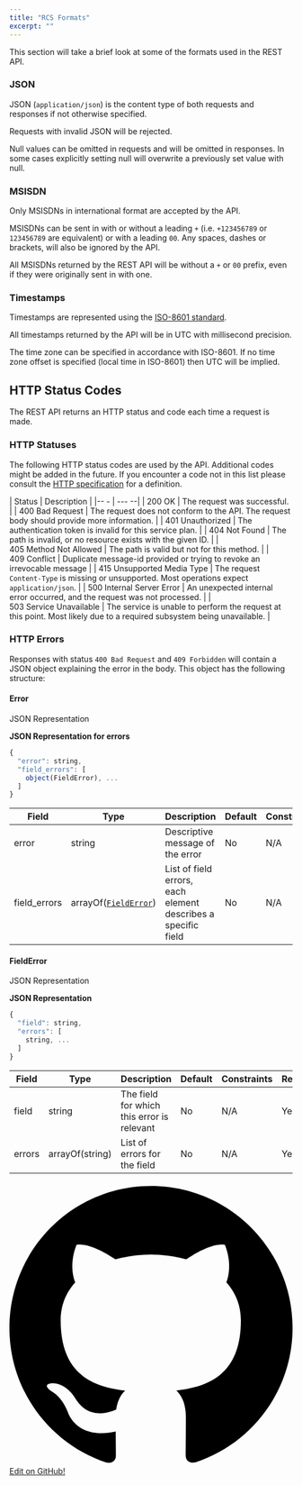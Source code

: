 ```yaml
---
title: "RCS Formats"
excerpt: ""
---
```

This section will take a brief look at some of the formats used in the REST API.

### JSON

JSON (`application/json`) is the content type of both requests and responses if not otherwise specified.

Requests with invalid JSON will be rejected.

Null values can be omitted in requests and will be omitted in responses. In some cases explicitly setting null will overwrite a previously set value with null.

### MSISDN

Only MSISDNs in international format are accepted by the API.

MSISDNs can be sent in with or without a leading `+` (i.e. `+123456789` or `123456789` are equivalent) or with a leading `00`. Any spaces, dashes or brackets, will also be ignored by the API.

All MSISDNs returned by the REST API will be without a `+` or `00` prefix, even if they were originally sent in with one.

### Timestamps

Timestamps are represented using the [ISO-8601 standard](https://en.wikipedia.org/wiki/ISO_8601).

All timestamps returned by the API will be in UTC with millisecond precision.

The time zone can be specified in accordance with ISO-8601. If no time zone offset is specified (local time in ISO-8601) then UTC will be implied.

## HTTP Status Codes

The REST API returns an HTTP status and code each time a request is made.

### HTTP Statuses

The following HTTP status codes are used by the API. Additional codes might be added in the future. If you encounter a code not in this list please consult the [HTTP specification](http://www.w3.org/Protocols/rfc2616/rfc2616-sec10.html#sec10/) for a definition.

| Status                                    | Description                                                                                                            |
|-- -                                       | ---                                                                                                                  --|
| 200&nbsp;OK                               | The request was successful.                                                                                            |
| 400&nbsp;Bad&nbsp;Request                 | The request does not conform to the API. The request body should provide more information.                             |
| 401&nbsp;Unauthorized                     | The authentication token is invalid for this service plan.                                                             |
| 404&nbsp;Not&nbsp;Found                   | The path is invalid, or no resource exists with the given ID.                                                          |
| 405&nbsp;Method&nbsp;Not&nbsp;Allowed     | The path is valid but not for this method.                                                                             |
| 409&nbsp;Conflict                         | Duplicate message-id provided or trying to revoke an irrevocable message                                               |
| 415&nbsp;Unsupported&nbsp;Media&nbsp;Type | The request `Content-Type` is missing or unsupported. Most operations expect `application/json`.                       |
| 500&nbsp;Internal&nbsp;Server&nbsp;Error  | An unexpected internal error occurred, and the request was not processed.                                              |
| 503&nbsp;Service&nbsp;Unavailable         | The service is unable to perform the request at this point. Most likely due to a required subsystem being unavailable. |

### HTTP Errors

Responses with status `400 Bad Request` and `409 Forbidden` will contain a JSON object explaining the error in the body. This object has the following structure:

#### Error

JSON Representation

**JSON Representation for errors**
```javascript
{
  "error": string,
  "field_errors": [
    object(FieldError), ...
  ]
}
```


| Field         | Type                  | Description                                                   | Default | Constraints | Required |
| ------------- | --------------------- | ------------------------------------------------------------- | ------- | ----------- | -------- |
| error         | string                | Descriptive message of the error                              | No      | N/A         | Yes      |
| field\_errors | arrayOf([`FieldError`](#section-fielderror)) | List of field errors, each element describes a specific field | No      | N/A         | No       |

#### FieldError

JSON Representation

**JSON Representation**
```javascript
{
  "field": string,
  "errors": [
    string, ...
  ]
}
```


| Field  | Type            | Description                                | Default | Constraints | Required |
| ------ | --------------- | ------------------------------------------ | ------- | ----------- | -------- |
| field  | string          | The field for which this error is relevant | No      | N/A         | Yes      |
| errors | arrayOf(string) | List of errors for the field               | No      | N/A         | Yes      |


<div class="magic-block-html"><a class="gitbutton pill" target="_blank" href="https://github.com/sinch/docs/blob/master/docs/rcs/rcs-http-rest/rcs-rest-formats.md"><span class="icon medium"><svg xmlns="http://www.w3.org/2000/svg" role="img" viewBox="0 0 24 24"><title>GitHub icon</title><path d="M 12 0.297 c -6.63 0 -12 5.373 -12 12 c 0 5.303 3.438 9.8 8.205 11.385 c 0.6 0.113 0.82 -0.258 0.82 -0.577 c 0 -0.285 -0.01 -1.04 -0.015 -2.04 c -3.338 0.724 -4.042 -1.61 -4.042 -1.61 C 4.422 18.07 3.633 17.7 3.633 17.7 c -1.087 -0.744 0.084 -0.729 0.084 -0.729 c 1.205 0.084 1.838 1.236 1.838 1.236 c 1.07 1.835 2.809 1.305 3.495 0.998 c 0.108 -0.776 0.417 -1.305 0.76 -1.605 c -2.665 -0.3 -5.466 -1.332 -5.466 -5.93 c 0 -1.31 0.465 -2.38 1.235 -3.22 c -0.135 -0.303 -0.54 -1.523 0.105 -3.176 c 0 0 1.005 -0.322 3.3 1.23 c 0.96 -0.267 1.98 -0.399 3 -0.405 c 1.02 0.006 2.04 0.138 3 0.405 c 2.28 -1.552 3.285 -1.23 3.285 -1.23 c 0.645 1.653 0.24 2.873 0.12 3.176 c 0.765 0.84 1.23 1.91 1.23 3.22 c 0 4.61 -2.805 5.625 -5.475 5.92 c 0.42 0.36 0.81 1.096 0.81 2.22 c 0 1.606 -0.015 2.896 -0.015 3.286 c 0 0.315 0.21 0.69 0.825 0.57 C 20.565 22.092 24 17.592 24 12.297 c 0 -6.627 -5.373 -12 -12 -12" /></svg></span>Edit on GitHub!</a></div>